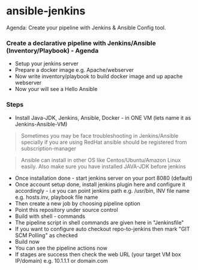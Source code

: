 # ansible-jenkins
Agenda: Create your pipeline with Jenkins &amp; Ansible Config tool. 


### Create a declarative pipeline with Jenkins/Ansible (Inventory/Playbook) - Agenda

- Setup your jenkins server
- Prepare a docker image e.g. Apache/webserver
- Now write inventory/playbook to build docker image and up apache webserver
- Now your will see a Hello Ansible


### Steps
- Install Java-JDK, Jenkins, Ansible, Docker - in ONE VM (lets name it as Jenkins-Ansible-VM)
 > Sometimes you may be face troubleshooting in Jenkins/Ansible specially if you are using RedHat ansible should be registered from subscription-manager 
 
 > Ansible can install in other OS like Centos/Ubuntu/Amazon Linux easily. Also make sure you have installed JAVA-JDK before jenkins
- Once installation done - start jenkins server on your port 8080 (default)
- Once account setup done, install jenkins plugin here and configure it accordingly - i.e you can point jenkins path e.g. /usr/bin, INV file name e.g. hosts.inv, playbook file name
- Then create a new job by choosing pipeline option
- Point this repository under source control 
- Build with shell - commands 
- The pipeline script in shell commands are given here in "Jenkinsfile" 
- If you want to configure auto checkout repo-to-jenkins then mark "GIT SCM Polling" as checked
- Build now 
- You can see the pipeline actions now
- If stages are success then check the web URL (your target VM box IP/domain) e.g. 10.1.1.1 or domain.com

